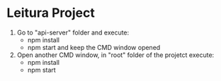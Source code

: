 # Leitura Project

1. Go to "api-server" folder and execute:
   - npm install
   - npm start and keep the CMD window opened
2. Open another CMD window, in "root" folder of the projetct execute:
   - npm install
   - npm start